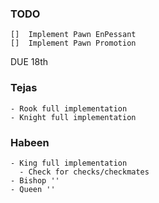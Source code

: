 ### TODO

    []  Implement Pawn EnPessant 
    []  Implement Pawn Promotion

DUE 18th
### Tejas
    - Rook full implementation
    - Knight full implementation

### Habeen 
    - King full implementation
      - Check for checks/checkmates
    - Bishop ''
    - Queen ''


